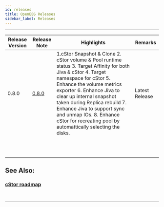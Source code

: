 ```yaml
---
id: releases
title: OpenEBS Releases
sidebar_label: Releases
---
```


------



| Release   Version | Release Note                                                 | Highlights                                                   | Remarks        |
| ----------------- | ------------------------------------------------------------ | ------------------------------------------------------------ | -------------- |
| 0.8.0             | [0.8.0](https://github.com/openebs/openebs/releases/tag/0.8) | 1.cStor   Snapshot & Clone      2. cStor volume & Pool runtime status       3. Target Affinity for both Jiva & cStor      4. Target namespace for cStor      5. Enhance the volume metrics exporter       6. Enhance Jiva to clear up internal snapshot taken during Replica   rebuild      7. Enhance Jiva to support sync and unmap IOs.      8. Enhance cStor for recreating pool by automattically selecting the disks. | Latest Release |
|                   |                                                              |                                                              |                |
|                   |                                                              |                                                              |                |
|                   |                                                              |                                                              |                |
|                   |                                                              |                                                              |                |
|                   |                                                              |                                                              |                |
|                   |                                                              |                                                              |                |
|                   |                                                              |                                                              |                |
|                   |                                                              |                                                              |                |
|                   |                                                              |                                                              |                |
|                   |                                                              |                                                              |                |
|                   |                                                              |                                                              |                |



## See Also:

### [cStor roadmap](http://docs/next/cstor.html#cstor-roadmap)

<br><hr>

<br>




<!-- Hotjar Tracking Code for https://docs.openebs.io -->
<script>
   (function(h,o,t,j,a,r){
       h.hj=h.hj||function(){(h.hj.q=h.hj.q||[]).push(arguments)};
       h._hjSettings={hjid:785693,hjsv:6};
       a=o.getElementsByTagName('head')[0];
       r=o.createElement('script');r.async=1;
       r.src=t+h._hjSettings.hjid+j+h._hjSettings.hjsv;
       a.appendChild(r);
   })(window,document,'https://static.hotjar.com/c/hotjar-','.js?sv=');
</script>

<!-- Global site tag (gtag.js) - Google Analytics -->
<script async src="https://www.googletagmanager.com/gtag/js?id=UA-92076314-12"></script>
<script>
  window.dataLayer = window.dataLayer || [];
  function gtag(){dataLayer.push(arguments);}
  gtag('js', new Date());

  gtag('config', 'UA-92076314-12');
</script>
